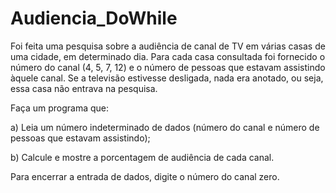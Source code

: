 # Audiencia_DoWhile

Foi feita uma pesquisa sobre a audiência de canal de TV em várias casas de uma cidade, em determinado dia. Para cada casa consultada foi fornecido o número do canal (4, 5, 7, 12) e o número de pessoas que estavam assistindo àquele canal. Se a televisão estivesse desligada, nada era anotado, ou seja, essa casa não entrava na pesquisa.

Faça um programa que:

a) Leia um número indeterminado de dados (número do canal e número de pessoas que estavam assistindo);

b) Calcule e mostre a porcentagem de audiência de cada canal.

Para encerrar a entrada de dados, digite o número do canal zero.

